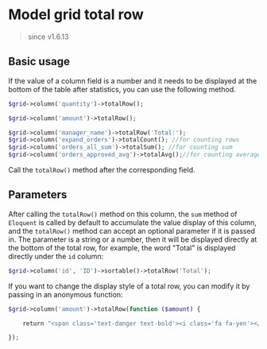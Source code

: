 # Model grid total row

> since v1.6.13

## Basic usage

If the value of a column field is a number and it needs to be displayed at the bottom of the table after statistics, you can use the following method.

```php
$grid->column('quantity')->totalRow();

$grid->column('amount')->totalRow();

$grid->column('manager_name')->totalRow('Total:');
$grid->column('expand_orders')->totalCount(); //for counting rows
$grid->column('orders_all_sum')->totalSum(); //for counting sum
$grid->column('orders_approved_avg')->totalAvg();//for counting average
```

Call the `totalRow()` method after the corresponding field.

## Parameters

After calling the `totalRow()` method on this column, the `sum` method of `Eloquent` is called by default to accumulate the value display of this column, and the `totalRow()` method can accept an optional parameter if it is passed in. The parameter is a string or a number, then it will be displayed directly at the bottom of the total row, for example, the word "Total" is displayed directly under the `id` column:

```php
$grid->column('id', 'ID')->sortable()->totalRow('Total');
```

If you want to change the display style of a total row, you can modify it by passing in an anonymous function:

```php
$grid->column('amount')->totalRow(function ($amount) {

    return "<span class='text-danger text-bold'><i class='fa fa-yen'></i> {$amount} </span>"

});
```
